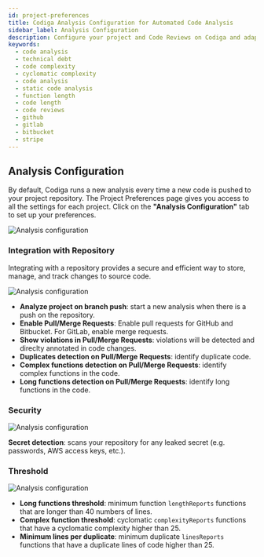 ```yaml
---
id: project-preferences
title: Codiga Analysis Configuration for Automated Code Analysis
sidebar_label: Analysis Configuration
description: Configure your project and Code Reviews on Codiga and adapt the code analysis behavior to your needs.
keywords:
  - code analysis
  - technical debt
  - code complexity
  - cyclomatic complexity
  - code analysis
  - static code analysis
  - function length
  - code length
  - code reviews
  - github
  - gitlab
  - bitbucket
  - stripe
---
```


## Analysis Configuration

By default, Codiga runs a new analysis every time a new code is pushed to your project repository. The Project Preferences page gives you access to all the settings for each project. Click on the **"Analysis Configuration"** tab to set up your preferences.

![Analysis configuration](/img/project-preferences-02.png)

### Integration with Repository

Integrating with a repository provides a secure and efficient way to store, manage, and track changes to source code.

![Analysis configuration](/img/analysis-configuration-01.png)

- **Analyze project on branch push**: start a new analysis when there is a push on the repository.
- **Enable Pull/Merge Requests**: Enable pull requests for GitHub and Bitbucket. For GitLab, enable merge requests.
- **Show violations in Pull/Merge Requests**: violations will be detected and direclty annotated in code changes.
- **Duplicates detection on Pull/Merge Requests**: identify duplicate code.
- **Complex functions detection on Pull/Merge Requests**: identify complex functions in the code.
- **Long functions detection on Pull/Merge Requests**: identify long functions in the code.

### Security

![Analysis configuration](/img/analysis-configuration-02.png)

**Secret detection**: scans your repository for any leaked secret (e.g. passwords, AWS access keys, etc.).

### Threshold

![Analysis configuration](/img/analysis-configuration-04.png)

- **Long functions threshold**: minimum function `lengthReports` functions that are longer than 40 numbers of lines.
- **Complex function threshold**: cyclomatic `complexityReports` functions that have a cyclomatic complexity higher than 25.
- **Minimum lines per duplicate**: minimum duplicate `linesReports` functions that have a duplicate lines of code higher than 25.
